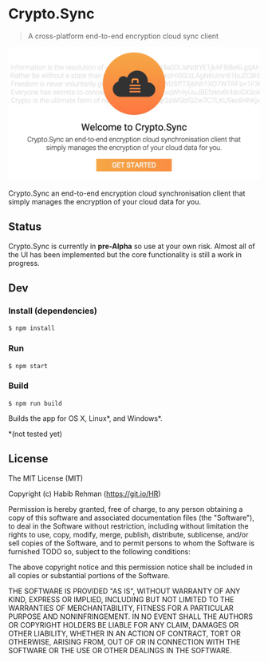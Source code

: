 # Crypto.Sync

> A cross-platform end-to-end encryption cloud sync client

![alt tag](CryptoSyncBanner.gif?raw=true "Crypto.Sync application banner")

Crypto.Sync an end-to-end encryption cloud synchronisation client that simply manages the encryption of your cloud data for you.

## Status
Crypto.Sync is currently in **pre-Alpha** so use at your own risk.
Almost all of the UI has been implemented but the core functionality is still a work in progress.

## Dev

### Install (dependencies)
```
$ npm install
```

### Run

```
$ npm start
```

### Build

```
$ npm run build
```

Builds the app for OS X, Linux*, and Windows*.

\*(not tested yet)

## License
The MIT License (MIT)

Copyright (c) Habib Rehman (https://git.io/HR)

Permission is hereby granted, free of charge, to any person obtaining a copy
of this software and associated documentation files (the "Software"), to deal
in the Software without restriction, including without limitation the rights
to use, copy, modify, merge, publish, distribute, sublicense, and/or sell
copies of the Software, and to permit persons to whom the Software is
furnished TODO so, subject to the following conditions:

The above copyright notice and this permission notice shall be included in
all copies or substantial portions of the Software.

THE SOFTWARE IS PROVIDED "AS IS", WITHOUT WARRANTY OF ANY KIND, EXPRESS OR
IMPLIED, INCLUDING BUT NOT LIMITED TO THE WARRANTIES OF MERCHANTABILITY,
FITNESS FOR A PARTICULAR PURPOSE AND NONINFRINGEMENT. IN NO EVENT SHALL THE
AUTHORS OR COPYRIGHT HOLDERS BE LIABLE FOR ANY CLAIM, DAMAGES OR OTHER
LIABILITY, WHETHER IN AN ACTION OF CONTRACT, TORT OR OTHERWISE, ARISING FROM,
OUT OF OR IN CONNECTION WITH THE SOFTWARE OR THE USE OR OTHER DEALINGS IN
THE SOFTWARE.
